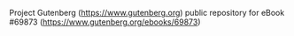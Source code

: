 Project Gutenberg (https://www.gutenberg.org) public repository for
eBook #69873 (https://www.gutenberg.org/ebooks/69873)
